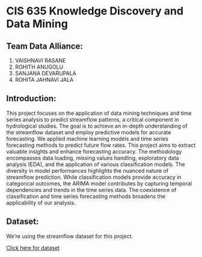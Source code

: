 # CIS 635 Knowledge Discovery and Data Mining
## Team Data Alliance:

1. VAISHNAVI RASANE
2. ROHITH ANUGOLU
3. SANJANA DEVARUPALA
4. ROHITA JAHNAVI JALA

## Introduction:
This project focuses on the application of data mining techniques and time series analysis to predict streamflow patterns, a critical component in hydrological studies. The goal is to achieve an in-depth understanding of the streamflow dataset and employ predictive models for accurate forecasting.  We applied machine learning models and time series forecasting methods to predict future flow rates. This project aims to extract valuable insights and enhance forecasting accuracy. The methodology encompasses data loading, missing values handling, exploratory data analysis (EDA), and the application of various classification models. The diversity in model performances highlights the nuanced nature of streamflow prediction. While classification models provide accuracy in categorical outcomes, the ARIMA model contributes by capturing temporal dependencies and trends in the time series data. The coexistence of classification and time series forecasting methods broadens the applicability of our analysis.

## Dataset:

We’re using the streamflow dataset for this project.
 
[Click here for dataset](https://yong-zhuang.github.io/gvsu-cis635/_downloads/ac180a42f06404d9ccbdcd704750ff8e/streamflow.csv)



